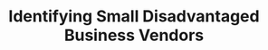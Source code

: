 ---
title: "Identifying Small Disadvantaged Business Vendors"
description: The Category Management Workbench allows a user to filter by business size and by socioeconomic status.
external_url: itvmo.gsa.gov/assets/files/tlr/A-Guide-to-Finding-SDB-Vendors.pdf
content_tags:
type: link
filters: small-business-intelligence
---